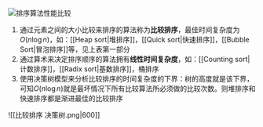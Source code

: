 ![排序算法性能比较](https://img-blog.csdnimg.cn/20210408130104795.png?x-oss-process=image/watermark,type_ZmFuZ3poZW5naGVpdGk,shadow_10,text_aHR0cHM6Ly9ibG9nLmNzZG4ubmV0L2Fsenp3,size_16,color_FFFFFF,t_70)

1. 通过元素之间的大小比较来排序的算法称为**比较排序**，最佳时间复杂度为$O(n \log n)$，如：[[Heap sort|堆排序]]，[[Quick sort|快速排序]]，[[Bubble Sort|冒泡排序]]等，见上表第一部分
2. 通过算术来决定排序顺序的算法拥有**线性时间复杂度**，如：[[Counting sort|计数排序]]，[[Radix sort|基数排序]]，桶排序
3. 使用决策树模型来分析比较排序的时间复杂度的下界：树的高度就是该下界，可知$O(n \log n)$就是最坏情况下所有比较算法所必须做的比较次数。则堆排序和快速排序都是渐进最佳的比较排序

![[比较排序 决策树.png|600]]

